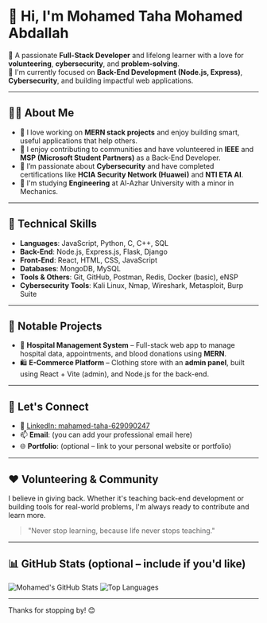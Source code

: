 # 👋 Hi, I'm Mohamed Taha Mohamed Abdallah

🎯 A passionate **Full-Stack Developer** and lifelong learner with a love for **volunteering**, **cybersecurity**, and **problem-solving**.  
🚀 I'm currently focused on **Back-End Development (Node.js, Express)**, **Cybersecurity**, and building impactful web applications.

---

## 🧑‍💻 About Me

- 🧠 I love working on **MERN stack projects** and enjoy building smart, useful applications that help others.
- 💬 I enjoy contributing to communities and have volunteered in **IEEE** and **MSP (Microsoft Student Partners)** as a Back-End Developer.
- 🔐 I’m passionate about **Cybersecurity** and have completed certifications like **HCIA Security Network (Huawei)** and **NTI ETA AI**.
- 🏫 I'm studying **Engineering** at Al-Azhar University with a minor in Mechanics.

---

## 💼 Technical Skills

- **Languages**: JavaScript, Python, C, C++, SQL
- **Back-End**: Node.js, Express.js, Flask, Django
- **Front-End**: React, HTML, CSS, JavaScript
- **Databases**: MongoDB, MySQL
- **Tools & Others**: Git, GitHub, Postman, Redis, Docker (basic), eNSP
- **Cybersecurity Tools**: Kali Linux, Nmap, Wireshark, Metasploit, Burp Suite

---

## 📌 Notable Projects

- 🏥 **Hospital Management System** – Full-stack web app to manage hospital data, appointments, and blood donations using **MERN**.
- 🛍️ **E-Commerce Platform** – Clothing store with an **admin panel**, built using React + Vite (admin), and Node.js for the back-end.
---

## 📢 Let's Connect

- 🔗 [LinkedIn: mahamed-taha-629090247](https://www.linkedin.com/in/mahamed-taha-629090247/)
- 📫 **Email**: (you can add your professional email here)
- 🌐 **Portfolio**: (optional – link to your personal website or portfolio)

---

## ❤️ Volunteering & Community

I believe in giving back. Whether it's teaching back-end development or building tools for real-world problems, I'm always ready to contribute and learn more.

> "Never stop learning, because life never stops teaching."

---

## 📊 GitHub Stats (optional – include if you'd like)

![Mohamed's GitHub Stats](https://github-readme-stats.vercel.app/api?username=your-github-username&show_icons=true&theme=radical)
![Top Languages](https://github-readme-stats.vercel.app/api/top-langs/?username=your-github-username&layout=compact&theme=radical)

---

Thanks for stopping by! 😊
